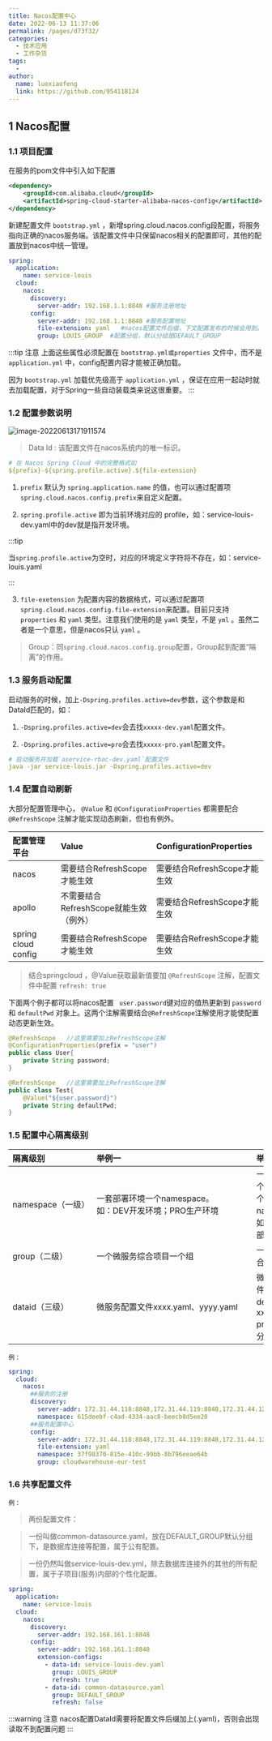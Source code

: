 ```yaml
---
title: Nacos配置中心
date: 2022-06-13 11:37:06
permalink: /pages/d73f32/
categories:
  - 技术应用
  - 工作杂货
tags:
  - 
author: 
  name: luoxiaofeng
  link: https://github.com/954118124
---
```


## 1 Nacos配置

### 1.1 项目配置

在服务的pom文件中引入如下配置

````xml
<dependency>
    <groupId>com.alibaba.cloud</groupId>
    <artifactId>spring-cloud-starter-alibaba-nacos-config</artifactId>
</dependency>
````

新建配置文件 `bootstrap.yml` ，新增spring.cloud.nacos.config段配置，将服务指向正确的nacos服务端。该配置文件中只保留nacos相关的配置即可，其他的配置放到nacos中统一管理。

````yaml
spring:
  application:
    name: service-louis
  cloud:
    nacos:
      discovery: 
        server-addr: 192.168.1.1:8848 #服务注册地址
      config:
        server-addr: 192.168.1.1:8848 #服务配置地址
        file-extension: yaml   #nacos配置文件后缀，下文配置发布的时候会用到。注意是yaml，不是yml
        group: LOUIS_GROUP  #配置分组，默认分组是DEFAULT_GROUP
````

:::tip 注意
上面这些属性必须配置在 `bootstrap.yml或properties` 文件中，而不是 `application.yml` 中，config配置内容才能被正确加载。

因为 `bootstrap.yml` 加载优先级高于 `application.yml` ，保证在应用一起动时就去加载配置，对于Spring一些自动装载类来说这很重要。
:::

### 1.2 配置参数说明

![image-20220613171911574](http://media.luoxiaofeng.cn/blog/img/image-20220613171911574.png)



> Data Id : 该配置文件在nacos系统内的唯一标识。

````yaml
# 在 Nacos Spring Cloud 中的完整格式如
${prefix}-${spring.profile.active}.${file-extension}
````

1. `prefix` 默认为 `spring.application.name` 的值，也可以通过配置项 `spring.cloud.nacos.config.prefix`来自定义配置。

2. `spring.profile.active` 即为当前环境对应的 profile，如：service-louis-dev.yaml中的dev就是指开发环境。

:::tip

当`spring.profile.active`为空时，对应的环境定义字符将不存在，如：service-louis.yaml

:::

3. `file-exetension` 为配置内容的数据格式，可以通过配置项 `spring.cloud.nacos.config.file-extension`来配置。目前只支持 `properties` 和 `yaml` 类型。注意我们使用的是 `yaml`  类型，不是 `yml` 。虽然二者是一个意思，但是nacos只认 `yaml` 。

> Group：同`spring.cloud.nacos.config.group`配置，Group起到配置“隔离”的作用。



### 1.3 服务启动配置

启动服务的时候，加上`-Dspring.profiles.active=dev`参数，这个参数是和DataId匹配的，如：

1. `-Dspring.profiles.active=dev`会去找`xxxxx-dev.yaml`配置文件。

2. `-Dspring.profiles.active=pro`会去找`xxxxx-pro.yaml`配置文件。

````yaml
# 启动服务并加载`aservice-rbac-dev.yaml`配置文件
java -jar service-louis.jar -Dspring.profiles.active=dev
````

### 1.4 配置自动刷新

大部分配置管理中心， `@Value` 和 `@ConfigurationProperties` 都需要配合 `@RefreshScope` 注解才能实现动态刷新，但也有例外。

| 配置管理平台        | Value                                  | ConfigurationProperties      |
| :------------------ | :------------------------------------- | :--------------------------- |
| nacos               | 需要结合RefreshScope才能生效           | 需要结合RefreshScope才能生效 |
| apollo              | 不需要结合RefreshScope就能生效（例外） | 需要结合RefreshScope才能生效 |
| spring cloud config | 需要结合RefreshScope才能生效           | 需要结合RefreshScope才能生效 |

> 结合springcloud ，@Value获取最新值要加 `@RefreshScope` 注解，配置文件中配置 `refresh: true`

下面两个例子都可以将nacos配置 ` user.password`键对应的值热更新到 `password` 和 `defaultPwd` 对象上。这两个注解需要结合`@RefreshScope`注解使用才能使配置动态更新生效。

````java
@RefreshScope   //这里需要加上RefreshScope注解
@ConfigurationProperties(prefix = "user")
public class User{
    private String password;
}
````

````java
@RefreshScope   //这里需要加上RefreshScope注解
public class Test{
    @Value("${user.password}")
    private String defaultPwd;
}
````

### 1.5 配置中心隔离级别

| <div style="width:150px">隔离级别</div> | <div style="width:300px">举例一</div>                        | 举例二                                                       |
| :-------------------------------------- | :----------------------------------------------------------- | :----------------------------------------------------------- |
| namespace（一级）                       | 一套部署环境一个namespace。<br />如：DEV开发环境；PRO生产环境 | 一个公司的一个部门建立一个namespace。<br />如：开发一部，开发二部 |
| group（二级）                           | 一个微服务综合项目一个组                                     | 一个微服务综合项目一个组                                     |
| dataid（三级）                          | 微服务配置文件xxxx.yaml、yyyy.yaml                           | 微服务配置文件xxxx-dev.yaml、xxxx-pro.yaml来区分部署环境     |

`例：`
````yaml
spring:
  cloud:
    nacos:
      ##服务的注册
      discovery:
        server-addr: 172.31.44.118:8848,172.31.44.119:8848,172.31.44.120:8848
        namespace: 615deebf-c4ad-4334-aac8-beecb8d5ee20
      ##服务配置中心
      config:
        server-addr: 172.31.44.118:8848,172.31.44.119:8848,172.31.44.120:8848
        file-extension: yaml
        namespace: 37f98370-815e-410c-99bb-8b796eeae64b
        group: cloudwarehouse-eur-test
````

### 1.6 共享配置文件
`例：`
> 两份配置文件：

>一份叫做common-datasource.yaml，放在DEFAULT_GROUP默认分组下，是数据库连接等配置，属于公有配置。

>一份仍然叫做service-louis-dev.yml，除去数据库连接外的其他的所有配置，属于子项目(服务)内部的个性化配置。

````yaml
spring:
  application:
    name: service-louis
  cloud:
    nacos:
      discovery:
        server-addr: 192.168.161.1:8848
      config:
        server-addr: 192.168.161.1:8848
        extension-configs:
          - data-id: service-louis-dev.yaml
            group: LOUIS_GROUP
            refresh: true
          - data-id: common-datasource.yaml
            group: DEFAULT_GROUP
            refresh: false
````
:::warning 注意
nacos配置DataId需要将配置文件后缀加上(.yaml)，否则会出现读取不到配置问题
:::